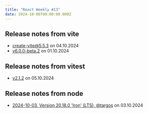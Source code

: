 ```yaml
---
title: "React Weekly #13"
date: 2024-10-06T00:00:00.000Z
---
```


## Release notes from vite

- [create-vite@5.5.3](https://github.com/vitejs/vite/releases/tag/create-vite%405.5.3) on 04.10.2024
- [v6.0.0-beta.2](https://github.com/vitejs/vite/releases/tag/v6.0.0-beta.2) on 01.10.2024

## Release notes from vitest

- [v2.1.2](https://github.com/vitest-dev/vitest/releases/tag/v2.1.2) on 05.10.2024

## Release notes from node

- [2024-10-03, Version 20.18.0 'Iron' (LTS), @targos](https://github.com/nodejs/node/releases/tag/v20.18.0) on 03.10.2024
